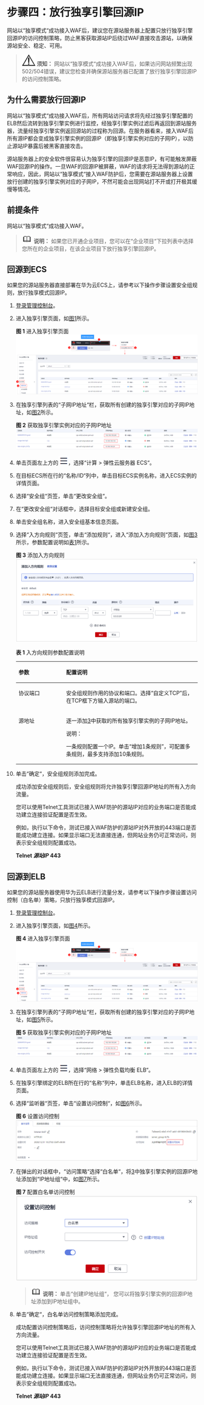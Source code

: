 # 步骤四：放行独享引擎回源IP<a name="waf_01_0343"></a>

网站以“独享模式“成功接入WAF后，建议您在源站服务器上配置只放行独享引擎回源IP的访问控制策略，防止黑客获取源站IP后绕过WAF直接攻击源站，以确保源站安全、稳定、可用。

>![](public_sys-resources/icon-notice.gif) **须知：** 
>网站以“独享模式“成功接入WAF后，如果访问网站频繁出现502/504错误，建议您检查并确保源站服务器已配置了放行独享引擎回源IP的访问控制策略。

## 为什么需要放行回源IP<a name="section1017143915199"></a>

网站以“独享模式“成功接入WAF后，所有网站访问请求将先经过独享引擎配置的ELB然后流转到独享引擎实例进行监控，经独享引擎实例过滤后再返回到源站服务器，流量经独享引擎实例返回源站的过程称为回源。在服务器看来，接入WAF后所有源IP都会变成独享引擎实例的回源IP（即独享引擎实例对应的子网IP），以防止源站IP暴露后被黑客直接攻击。

源站服务器上的安全软件很容易认为独享引擎的回源IP是恶意IP，有可能触发屏蔽WAF回源IP的操作。一旦WAF的回源IP被屏蔽，WAF的请求将无法得到源站的正常响应，因此，网站以“独享模式“接入WAF防护后，您需要在源站服务器上设置放行创建的独享引擎实例对应的子网IP，不然可能会出现网站打不开或打开极其缓慢等情况。

## 前提条件<a name="section1441141684616"></a>

网站以“独享模式“成功接入WAF。

>![](public_sys-resources/icon-note.gif) **说明：** 
>如果您已开通企业项目，您可以在“企业项目“下拉列表中选择您所在的企业项目，在该企业项目下放行独享引擎回源IP。

## 回源到ECS<a name="section146871156144612"></a>

如果您的源站服务器直接部署在华为云ECS上，请参考以下操作步骤设置安全组规则，放行独享模式回源IP。

1.  [登录管理控制台](https://console.huaweicloud.com/?locale=zh-cn)。
2.  进入独享引擎页面，如[图1](#waf_01_0253_fig7658182717546)所示。

    **图 1**  进入独享引擎页面<a name="waf_01_0253_fig7658182717546"></a>  
    ![](figures/进入独享引擎页面.png "进入独享引擎页面")

3.  <a name="li1041295214415"></a>在独享引擎列表的“子网IP地址“栏，获取所有创建的独享引擎对应的子网IP地址，如[图2](#fig1527152318106)所示。

    **图 2**  获取独享引擎实例对应的子网IP地址<a name="fig1527152318106"></a>  
    ![](figures/获取独享引擎实例对应的子网IP地址.png "获取独享引擎实例对应的子网IP地址")

4.  单击页面左上方的![](figures/icon-Service-2.png)，选择“计算  \>  弹性云服务器 ECS“。
5.  在目标ECS所在行的“名称/ID“列中，单击目标ECS实例名称，进入ECS实例的详情页面。
6.  选择“安全组“页签，单击“更改安全组“。
7.  在“更改安全组“对话框中，选择目标安全组或新建安全组。
8.  单击安全组名称，进入安全组基本信息页面。
9.  选择“入方向规则“页签，单击“添加规则“，进入“添加入方向规则“页面，如[图3](#fig1015552115210)所示，参数配置说明如[表1](#table4746426132417)所示。

    **图 3**  添加入方向规则<a name="fig1015552115210"></a>  
    ![](figures/添加入方向规则.png "添加入方向规则")

    **表 1**  入方向规则参数配置说明

    <a name="table4746426132417"></a>
    <table><thead align="left"><tr id="row1974719269244"><th class="cellrowborder" valign="top" width="26.16%" id="mcps1.2.3.1.1"><p id="p17747326132419"><a name="p17747326132419"></a><a name="p17747326132419"></a>参数</p>
    </th>
    <th class="cellrowborder" valign="top" width="73.83999999999999%" id="mcps1.2.3.1.2"><p id="p117479267245"><a name="p117479267245"></a><a name="p117479267245"></a>配置说明</p>
    </th>
    </tr>
    </thead>
    <tbody><tr id="row14747152611244"><td class="cellrowborder" valign="top" width="26.16%" headers="mcps1.2.3.1.1 "><p id="p12747126122411"><a name="p12747126122411"></a><a name="p12747126122411"></a>协议端口</p>
    </td>
    <td class="cellrowborder" valign="top" width="73.83999999999999%" headers="mcps1.2.3.1.2 "><p id="p67471126162412"><a name="p67471126162412"></a><a name="p67471126162412"></a>安全组规则作用的协议和端口。选择<span class="parmvalue" id="parmvalue271582713010"><a name="parmvalue271582713010"></a><a name="parmvalue271582713010"></a>“自定义TCP”</span>后，在TCP框下方输入源站的端口。</p>
    </td>
    </tr>
    <tr id="row12747152682419"><td class="cellrowborder" valign="top" width="26.16%" headers="mcps1.2.3.1.1 "><p id="p9747172613242"><a name="p9747172613242"></a><a name="p9747172613242"></a>源地址</p>
    </td>
    <td class="cellrowborder" valign="top" width="73.83999999999999%" headers="mcps1.2.3.1.2 "><p id="p11747142618240"><a name="p11747142618240"></a><a name="p11747142618240"></a>逐一添加<a href="#li1041295214415">3</a>中获取的所有独享引擎实例的子网IP地址。</p>
    <div class="note" id="note171510522522"><a name="note171510522522"></a><a name="note171510522522"></a><span class="notetitle"> 说明： </span><div class="notebody"><p id="p181611520521"><a name="p181611520521"></a><a name="p181611520521"></a>一条规则配置一个IP。单击<span class="uicontrol" id="uicontrol916195218524"><a name="uicontrol916195218524"></a><a name="uicontrol916195218524"></a>“增加1条规则”</span>，可配置多条规则，最多支持添加10条规则。</p>
    </div></div>
    </td>
    </tr>
    </tbody>
    </table>

10. 单击“确定“，安全组规则添加完成。

    成功添加安全组规则后，安全组规则将允许独享引擎回源IP地址的所有入方向流量。

    您可以使用Telnet工具测试已接入WAF防护的源站IP对应的业务端口是否能成功建立连接验证配置是否生效。

    例如，执行以下命令，测试已接入WAF防护的源站IP对外开放的443端口是否能成功建立连接。如果显示端口无法直接连通，但网站业务仍可正常访问，则表示安全组规则配置成功。

    **Telnet  _源站IP_  443**


## 回源到ELB<a name="section3989153594610"></a>

如果您的源站服务器使用华为云ELB进行流量分发，请参考以下操作步骤设置访问控制（白名单）策略，只放行独享模式回源IP。

1.  [登录管理控制台](https://console.huaweicloud.com/?locale=zh-cn)。
2.  进入独享引擎页面，如[图4](#waf_01_0253_fig7658182717546_1)所示。

    **图 4**  进入独享引擎页面<a name="waf_01_0253_fig7658182717546_1"></a>  
    ![](figures/进入独享引擎页面.png "进入独享引擎页面")

3.  <a name="li148814018465"></a>在独享引擎列表的“子网IP地址“栏，获取所有创建的独享引擎对应的子网IP地址，如[图5](#waf_01_0343_fig1527152318106)所示。

    **图 5**  获取独享引擎实例对应的子网IP地址<a name="waf_01_0343_fig1527152318106"></a>  
    ![](figures/获取独享引擎实例对应的子网IP地址.png "获取独享引擎实例对应的子网IP地址")

4.  单击页面左上方的![](figures/icon-Service-3.png)，选择“网络  \>  弹性负载均衡 ELB“。
5.  在独享引擎绑定的ELB所在行的“名称“列中，单击ELB名称，进入ELB的详情页面。
6.  选择“监听器“页签，单击“设置访问控制“，如[图6](#fig4461171921819)所示。

    **图 6**  设置访问控制<a name="fig4461171921819"></a>  
    ![](figures/设置访问控制.png "设置访问控制")

7.  在弹出的对话框中，“访问策略“选择“白名单“，将[3](#li148814018465)中独享引擎实例的回源IP地址添加到“IP地址组“中，如[图7](#fig17138314206)所示。

    **图 7**  配置白名单访问控制<a name="fig17138314206"></a>  
    ![](figures/配置白名单访问控制.png "配置白名单访问控制")

    >![](public_sys-resources/icon-note.gif) **说明：** 
    >单击“创建IP地址组“， 您可以将独享引擎实例的回源IP地址添加到IP地址组中。

8.  单击“确定“，白名单访问控制策略添加完成。

    成功配置访问控制策略后，访问控制策略将允许独享引擎回源IP地址的所有入方向流量。

    您可以使用Telnet工具测试已接入WAF防护的源站IP对应的业务端口是否能成功建立连接验证配置是否生效。

    例如，执行以下命令，测试已接入WAF防护的源站IP对外开放的443端口是否能成功建立连接。如果显示端口无法直接连通，但网站业务仍可正常访问，则表示安全组规则配置成功。

    **Telnet  _源站IP_  443**



